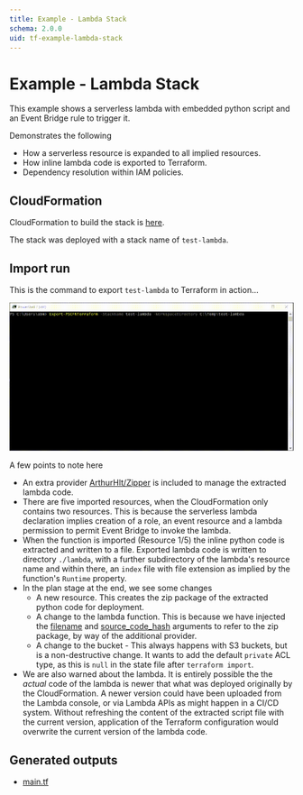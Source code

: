 ```yaml
---
title: Example - Lambda Stack
schema: 2.0.0
uid: tf-example-lambda-stack
---
```


# Example - Lambda Stack

This example shows a serverless lambda with embedded python script and an Event Bridge rule to trigger it.

Demonstrates the following
* How a serverless resource is expanded to all implied resources.
* How inline lambda code is exported to Terraform.
* Dependency resolution within IAM policies.

## CloudFormation

CloudFormation to build the stack is [here](./cloudformation.md).

The stack was deployed with a stack name of `test-lambda`.

## Import run

This is the command to export `test-lambda` to Terraform in action...

![Running](../../../../images/tf-lambda-import.gif)

A few points to note here

* An extra provider [ArthurHlt/Zipper](https://registry.terraform.io/providers/ArthurHlt/zipper/latest) is included to manage the extracted lambda code.
* There are five imported resources, when the CloudFormation only contains two resources. This is because the serverless lambda declaration implies creation of a role, an event resource and a lambda permission to permit Event Bridge to invoke the lambda.
* When the function is imported (Resource 1/5) the inline python code is extracted and written to a file. Exported lambda code is written to directory `./lambda`, with a further subdirectory of the lambda's resource name and within there, an `index` file with file extension as implied by the function's `Runtime` property.
* In the plan stage at the end, we see some changes
    * A new resource. This creates the zip package of the extracted python code for deployment.
    * A change to the lambda function. This is because we have injected the [filename](https://registry.terraform.io/providers/hashicorp/aws/latest/docs/resources/lambda_function#filename) and [source_code_hash](https://registry.terraform.io/providers/hashicorp/aws/latest/docs/resources/lambda_function#source_code_hash) arguments to refer to the zip package, by way of the additional provider.
    * A change to the bucket - This always happens with S3 buckets, but is a non-destructive change. It wants to add the default `private` ACL type, as this is `null` in the state file after `terraform import`.
* We are also warned about the lambda. It is entirely possible the the *actual* code of the lambda is newer that what was deployed originally by the CloudFormation. A newer version could have been uploaded from the Lambda console, or via Lambda APIs as might happen in a CI/CD system. Without refreshing the content of the extracted script file with the current version, application of the Terraform configuration would overwrite the current version of the lambda code.

## Generated outputs

* [main.tf](./hcl.md)

